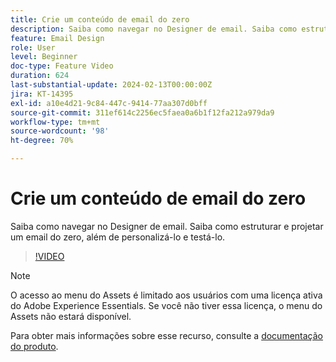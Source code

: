```yaml
---
title: Crie um conteúdo de email do zero
description: Saiba como navegar no Designer de email. Saiba como estruturar e projetar um email do zero, além de personalizá-lo e testá-lo.
feature: Email Design
role: User
level: Beginner
doc-type: Feature Video
duration: 624
last-substantial-update: 2024-02-13T00:00:00Z
jira: KT-14395
exl-id: a10e4d21-9c84-447c-9414-77aa307d0bff
source-git-commit: 311ef614c2256ec5faea0a6b1f12fa212a979da9
workflow-type: tm+mt
source-wordcount: '98'
ht-degree: 70%

---
```


# Crie um conteúdo de email do zero

Saiba como navegar no Designer de email. Saiba como estruturar e projetar um email do zero, além de personalizá-lo e testá-lo.

>[!VIDEO](https://video.tv.adobe.com/v/3425867/?learn=on)

>[!NOTE]
>
>O acesso ao menu do Assets é limitado aos usuários com uma licença ativa do Adobe Experience Essentials. Se você não tiver essa licença, o menu do Assets não estará disponível.

Para obter mais informações sobre esse recurso, consulte a [documentação do produto](https://experienceleague.adobe.com/docs/campaign-web/v8/msg/email/create-email.html?lang=pt-BR).

